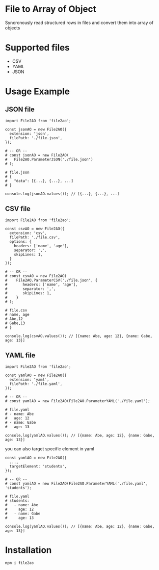 # File to Array of Object
Syncronously read structured rows in files and convert them into array of objects

# Supported files
- CSV
- YAML
- JSON

# Usage Example
## JSON file
```
import File2AO from 'file2ao';

const jsonAO = new File2AO({
  extension: 'json',
  filePath: './file.json',
});

# -- OR --
# const jsonAO = new File2AO(
#   File2AO.ParameterJSON('./file.json')
# );

# file.json
# {
#   "data": [{...}, {...}, ...]
# }

console.log(jsonAO.values()); // [{...}, {...}, ...]
```
## CSV file
```
import File2AO from 'file2ao';

const csvAO = new File2AO({
  extension: 'csv',
  filePath: './file.csv',
  options: {
    headers: ['name', 'age'],
    separator: ',',
    skipLines: 1,
  }
});

# -- OR --
# const csvAO = new File2AO(
#    File2AO.ParameterCSV('./file.json', {
#       headers: ['name', 'age'],
#       separator: ',',
#       skipLines: 1,
#    }
# );

# file.csv
# name, age
# Abe,12
# Gabe,13
# }

console.log(csvAO.values()); // [{name: Abe, age: 12}, {name: Gabe, age: 13}]
```
## YAML file
```
import File2AO from 'file2ao';

const yamlAO = new File2AO({
  extension: 'yaml',
  filePath: './file.yaml',
});

# -- OR --
# const yamlAO = new File2AO(File2AO.ParameterYAML('./file.yaml');

# file.yaml
# - name: Abe
#   age: 12
# - name: Gabe
#   age: 13

console.log(yamlAO.values()); // [{name: Abe, age: 12}, {name: Gabe, age: 13}]
```
you can also target specific element in yaml
```
const yamlAO = new File2AO({
  ...,
  targetElement: 'students',
});

# -- OR --
# const yamlAO = new File2AO(File2AO.ParameterYAML('./file.yaml', 'students');

# file.yaml
# students:
#   - name: Abe
#     age: 12
#   - name: Gabe
#     age: 13

console.log(yamlAO.values()); // [{name: Abe, age: 12}, {name: Gabe, age: 13}]
```
# Installation
```
npm i file2ao
```
